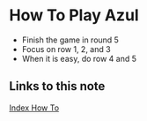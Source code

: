 # How To Play Azul

- Finish the game in round 5
- Focus on row 1, 2, and 3
- When it is easy, do row 4 and 5
## Links to this note

[Index How To](index-how-to.md)
